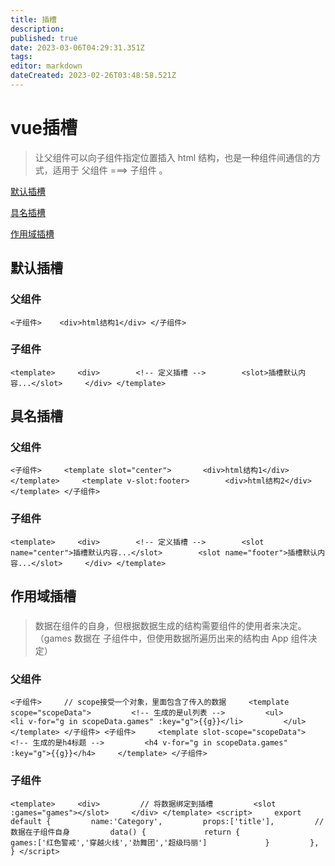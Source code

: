 ```yaml
---
title: 插槽
description: 
published: true
date: 2023-03-06T04:29:31.351Z
tags: 
editor: markdown
dateCreated: 2023-02-26T03:48:58.521Z
---
```


# vue插槽

> 让父组件可以向子组件指定位置插入 html 结构，也是一种组件间通信的方式，适用于 父组件 ===> 子组件 。

[默认插槽](https://www.notion.so/d0b166e9faca44c69bf67ef912cbd479)

[具名插槽](https://www.notion.so/792663f4fa4f4724a2e1a71ed1a45845)

[作用域插槽](https://www.notion.so/853f492842504b3182aa28ae4ea69697)



## 默认插槽
### 

### **父组件**

`<子组件>    <div>html结构1</div> </子组件>`

### **子组件**

`<template>     <div>        <!-- 定义插槽 -->        <slot>插槽默认内容...</slot>     </div> </template>`


## 具名插槽
### 

### **父组件**

`<子组件>     <template slot="center">       <div>html结构1</div>     </template>     <template v-slot:footer>        <div>html结构2</div>     </template> </子组件>`

### **子组件**

`<template>     <div>        <!-- 定义插槽 -->        <slot name="center">插槽默认内容...</slot>        <slot name="footer">插槽默认内容...</slot>     </div> </template>`


## 作用域插槽
### 

> 数据在组件的自身，但根据数据生成的结构需要组件的使用者来决定。（games 数据在 子组件中，但使用数据所遍历出来的结构由 App 组件决定）

### **父组件**

`<子组件>     // scope接受一个对象，里面包含了传入的数据     <template scope="scopeData">         <!-- 生成的是ul列表 -->         <ul>              <li v-for="g in scopeData.games" :key="g">{{g}}</li>         </ul>     </template> </子组件> <子组件>     <template slot-scope="scopeData">         <!-- 生成的是h4标题 -->         <h4 v-for="g in scopeData.games" :key="g">{{g}}</h4>     </template> </子组件>`

### **子组件**

`<template>     <div>         // 将数据绑定到插槽         <slot :games="games"></slot>     </div> </template> <script>     export default {         name:'Category',         props:['title'],         //数据在子组件自身         data() {             return {                 games:['红色警戒','穿越火线','劲舞团','超级玛丽']             }         },     } </script>`


